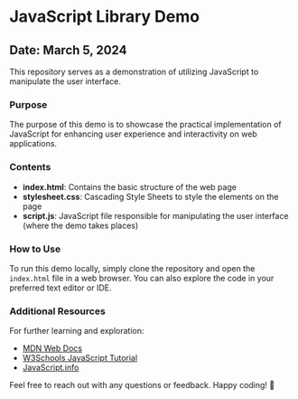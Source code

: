 # JavaScript Library Demo

## Date: March 5, 2024

This repository serves as a demonstration of utilizing JavaScript to manipulate the user interface. 

### Purpose
The purpose of this demo is to showcase the practical implementation of JavaScript for enhancing user experience and interactivity on web applications.

### Contents
- **index.html**: Contains the basic structure of the web page
- **stylesheet.css**: Cascading Style Sheets to style the elements on the page
- **script.js**: JavaScript file responsible for manipulating the user interface (where the demo takes places)

### How to Use
To run this demo locally, simply clone the repository and open the `index.html` file in a web browser. You can also explore the code in your preferred text editor or IDE.

### Additional Resources
For further learning and exploration:
- [MDN Web Docs](https://developer.mozilla.org/en-US/docs/Web/JavaScript)
- [W3Schools JavaScript Tutorial](https://www.w3schools.com/js/)
- [JavaScript.info](https://javascript.info/)

Feel free to reach out with any questions or feedback. Happy coding! 🚀
